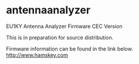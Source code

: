 # antennaanalyzer
EU1KY Antenna Analyzer Firmware CEC Version

This is in preparation for source distribution.

Firmware information can be found in the link below.
http://www.hamskey.com
